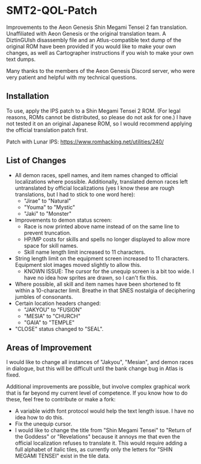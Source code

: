 # SMT2-QOL-Patch
Improvements to the Aeon Genesis Shin Megami Tensei 2 fan translation. Unaffiliated with Aeon Genesis or the original translation team. A DiztinGUIsh disassembly file and an Atlus-compatible text dump of the original ROM have been provided if you would like to make your own changes, as well as Cartographer instructions if you wish to make your own text dumps.

Many thanks to the members of the Aeon Genesis Discord server, who were very patient and helpful with my technical questions.

## Installation
To use, apply the IPS patch to a Shin Megami Tensei 2 ROM. (For legal reasons, ROMs cannot be distributed, so please do not ask for one.) I have not tested it on an original Japanese ROM, so I would recommend applying the official translation patch first.

Patch with Lunar IPS: https://www.romhacking.net/utilities/240/

## List of Changes
* All demon races, spell names, and item names changed to official localizations where possible. Additionally, translated demon races left untranslated by official localizations (yes I know these are rough translations, but I had to stick to one word here):
  * "Jirae" to "Natural"
  * "Youma" to "Mystic"
  * "Jaki" to "Monster"
* Improvements to demon status screen:
  * Race is now printed above name instead of on the same line to prevent truncation.
  * HP/MP costs for skills and spells no longer displayed to allow more space for skill names.
  * Skill name length limit increased to 11 characters.
* String length limit on the equipment screen increased to 11 characters. Equipment slot images moved slightly to allow this.
  * KNOWN ISSUE: The cursor for the unequip screen is a bit too wide. I have no idea how sprites are drawn, so I can't fix this.
* Where possible, all skill and item names have been shortened to fit within a 10-character limit. Breathe in that SNES nostalgia of deciphering jumbles of consonants.
* Certain location headers changed:
  * "JAKYOU" to "FUSION"
  * "MESIA" to "CHURCH"
  * "GAIA" to "TEMPLE"
* "CLOSE" status changed to "SEAL".

## Areas of Improvement
I would like to change all instances of "Jakyou", "Mesian", and demon races in dialogue, but this will be difficult until the bank change bug in Atlas is fixed.

Additional improvements are possible, but involve complex graphical work that is far beyond my current level of competence. If you know how to do these, feel free to contribute or make a fork:
* A variable width font protocol would help the text length issue. I have no idea how to do this.
* Fix the unequip cursor.
* I would like to change the title from "Shin Megami Tensei" to "Return of the Goddess" or "Revelations" because it annoys me that even the official localization refuses to translate it. This would require adding a full alphabet of italic tiles, as currently only the letters for "SHIN MEGAMI TENSEI" exist in the tile data.
